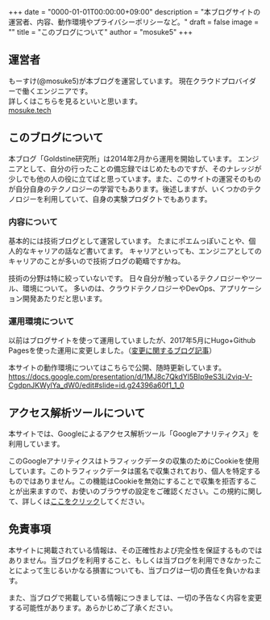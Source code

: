 +++
date = "0000-01-01T00:00:00+09:00"
description = "本ブログサイトの運営者、内容、動作環境やプライバシーポリシーなど。"
draft = false
image = ""
title = "このブログについて"
author = "mosuke5"
+++

## 運営者
もーすけ(@mosuke5)が本ブログを運営しています。
現在クラウドプロバイダーで働くエンジニアです。  
詳しくはこちらを見るといいと思います。  
[mosuke.tech](https://mosuke.tech)

## このブログについて
本ブログ「Goldstine研究所」は2014年2月から運用を開始しています。
エンジニアとして、自分の行ったことの備忘録ではじめたものですが、そのナレッジが少しでも他の人の役に立てばと思っています。また、このサイトの運営そのものが自分自身のテクノロジーの学習でもあります。後述しますが、いくつかのテクノロジーを利用していて、自身の実験プロダクトでもあります。

### 内容について
基本的には技術ブログとして運営しています。
たまにポエムっぽいことや、個人的なキャリアの話など書いてます。
キャリアといっても、エンジニアとしてのキャリアのことが多いので技術ブログの範疇ですかね。

技術の分野は特に絞っていないです。
日々自分が触っているテクノロジーやツール、環境について。
多いのは、クラウドテクノロジーやDevOps、アプリケーション開発あたりだと思います。

### 運用環境について
以前はブログサイトを使って運用していましたが、2017年5月にHugo+Github Pagesを使った運用に変更しました。（[変更に関するブログ記事](/entry/2017/05/28/blog_migration/)）

本サイトの動作環境についてはこちらで公開、随時更新しています。  
https://docs.google.com/presentation/d/1MJ8c7QkdYl5BIp9eS3Li2viq-V-CgdpnJKWylYa_dW0/edit#slide=id.g24396a60f1_1_0

## アクセス解析ツールについて
本サイトでは、Googleによるアクセス解析ツール「Googleアナリティクス」を利用しています。

このGoogleアナリティクスはトラフィックデータの収集のためにCookieを使用しています。このトラフィックデータは匿名で収集されており、個人を特定するものではありません。この機能はCookieを無効にすることで収集を拒否することが出来ますので、お使いのブラウザの設定をご確認ください。この規約に関して、詳しくは[ここをクリック](https://www.google.com/analytics/terms/jp.html)してください。

## 免責事項
本サイトに掲載されている情報は、その正確性および完全性を保証するものではありません。当ブログを利用すること、もしくは当ブログを利用できなかったことによって生じるいかなる損害についても、当ブログは一切の責任を負いかねます。

また、当ブログで掲載している情報につきましては、一切の予告なく内容を変更する可能性があります。あらかじめご了承ください。